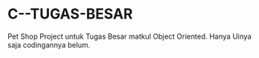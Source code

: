# C--TUGAS-BESAR

Pet Shop Project untuk Tugas Besar matkul Object Oriented.
Hanya Uinya saja codingannya belum.
